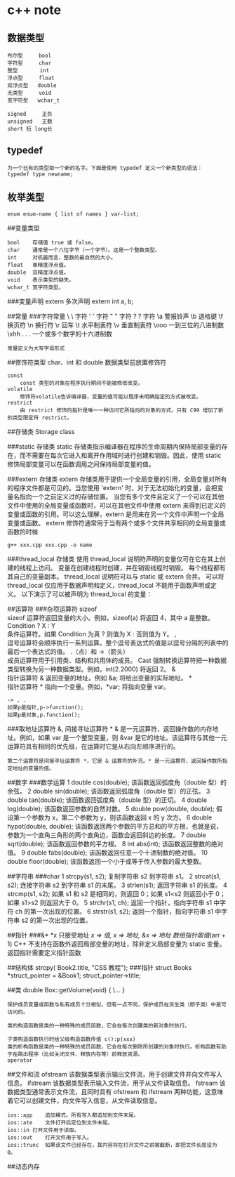 # c++ note
## 数据类型
    布尔型     bool
    字符型     char
    整型       int
    浮点型     float
    双浮点型   double
    无类型     void
    宽字符型   wchar_t

    signed     正负
    unsigned   正数
    short 短 long长

## typedef 
    为一个已有的类型取一个新的名字。下面是使用 typedef 定义一个新类型的语法：
    typedef type newname;  

## 枚举类型
    enum enum-name { list of names } var-list; 
##变量类型

    bool    存储值 true 或 false。
    char    通常是一个八位字节（一个字节）。这是一个整数类型。
    int     对机器而言，整数的最自然的大小。
    float   单精度浮点值。
    double  双精度浮点值。
    void    表示类型的缺失。
    wchar_t 宽字符类型。

###变量声明
    extern  多次声明
    extern int a, b;

##常量
###字符常量
    \\          \ 字符
    \'          ' 字符
    \"          " 字符
    \?          ? 字符
    \a          警报铃声
    \b          退格键
    \f          换页符
    \n          换行符
    \r          回车
    \t          水平制表符
    \v          垂直制表符
    \ooo        一到三位的八进制数
    \xhh . . .  一个或多个数字的十六进制数

    常量定义为大写字母形式

##修饰符类型
    char、int 和 double 数据类型前放置修饰符

    const       
        const 类型的对象在程序执行期间不能被修改改变。
    volatile
        修饰符volatile告诉编译器，变量的值可能以程序未明确指定的方式被改变。
    restrict    
        由 restrict 修饰的指针是唯一一种访问它所指向的对象的方式。只有 C99 增加了新的类型限定符 restrict。

##存储类 Storage class

###static 存储类
    static 存储类指示编译器在程序的生命周期内保持局部变量的存在，而不需要在每次它进入和离开作用域时进行创建和销毁。因此，使用 static 修饰局部变量可以在函数调用之间保持局部变量的值。


###extern 存储类
    extern 存储类用于提供一个全局变量的引用，全局变量对所有的程序文件都是可见的。当您使用 'extern' 时，对于无法初始化的变量，会把变量名指向一个之前定义过的存储位置。
    当您有多个文件且定义了一个可以在其他文件中使用的全局变量或函数时，可以在其他文件中使用 extern 来得到已定义的变量或函数的引用。可以这么理解，extern 是用来在另一个文件中声明一个全局变量或函数。
    extern 修饰符通常用于当有两个或多个文件共享相同的全局变量或函数的时候

    g++ xxx.cpp xxx.cpp -o name


###thread_local 存储类
    使用 thread_local 说明符声明的变量仅可在它在其上创建的线程上访问。 变量在创建线程时创建，并在销毁线程时销毁。 每个线程都有其自己的变量副本。
    thread_local 说明符可以与 static 或 extern 合并。
    可以将 thread_local 仅应用于数据声明和定义，thread_local 不能用于函数声明或定义。
    以下演示了可以被声明为 thread_local 的变量：

##运算符
###杂项运算符
    sizeof  
    sizeof 运算符返回变量的大小。例如，sizeof(a) 将返回 4，其中 a 是整数。
    Condition ? X : Y   
    条件运算符。如果 Condition 为真 ? 则值为 X : 否则值为 Y。
    ,   
    逗号运算符会顺序执行一系列运算。整个逗号表达式的值是以逗号分隔的列表中的最后一个表达式的值。
    .（点）和 ->（箭头）    
    成员运算符用于引用类、结构和共用体的成员。
    Cast    强制转换运算符把一种数据类型转换为另一种数据类型。例如，int(2.2000) 将返回 2。
    &   
    指针运算符 & 返回变量的地址。例如 &a; 将给出变量的实际地址。
    *   
    指针运算符 * 指向一个变量。例如，*var; 将指向变量 var。

    -> , .
    如果p是指针,p->function();   
    如果p是对象,p.function();

###取地址运算符 &, 间接寻址运算符 *
    & 是一元运算符，返回操作数的内存地址。例如，如果 var 是一个整型变量，则 &var 是它的地址。该运算符与其他一元运算符具有相同的优先级，在运算时它是从右向左顺序进行的。
    
    第二个运算符是间接寻址运算符 *，它是 & 运算符的补充。* 是一元运算符，返回操作数所指定地址的变量的值。

##数字
###数学运算
    1   double cos(double);
    该函数返回弧度角（double 型）的余弦。
    2   double sin(double);
    该函数返回弧度角（double 型）的正弦。
    3   double tan(double);
    该函数返回弧度角（double 型）的正切。
    4   double log(double);
    该函数返回参数的自然对数。
    5   double pow(double, double);
    假设第一个参数为 x，第二个参数为 y，则该函数返回 x 的 y 次方。
    6   double hypot(double, double);
    该函数返回两个参数的平方总和的平方根，也就是说，参数为一个直角三角形的两个直角边，函数会返回斜边的长度。
    7   double sqrt(double);
    该函数返回参数的平方根。
    8   int abs(int);
    该函数返回整数的绝对值。
    9   double fabs(double);
    该函数返回任意一个十进制数的绝对值。
    10  double floor(double);
    该函数返回一个小于或等于传入参数的最大整数。

##字符串
###char
    1   strcpy(s1, s2);
    复制字符串 s2 到字符串 s1。
    2   strcat(s1, s2);
    连接字符串 s2 到字符串 s1 的末尾。
    3   strlen(s1);
    返回字符串 s1 的长度。
    4   strcmp(s1, s2);
    如果 s1 和 s2 是相同的，则返回 0；如果 s1<s2 则返回小于 0；如果 s1>s2 则返回大于 0。
    5   strchr(s1, ch);
    返回一个指针，指向字符串 s1 中字符 ch 的第一次出现的位置。
    6   strstr(s1, s2);
    返回一个指针，指向字符串 s1 中字符串 s2 的第一次出现的位置。

##指针
###&*
    *x 只接受地址 *x => 值, x => 地址, &x => 地址
    数组指针取值*(arr + 1)
    C++ 不支持在函数外返回局部变量的地址，除非定义局部变量为 static 变量。
    返回指针需要定义指针函数 

##结构体
    strcpy( Book2.title, "CSS 教程");
###指针
    struct Books *struct_pointer = &Book1;
    struct_pointer->title;

##类
    double Box::getVolume(void)
    {
        \\...
    }
    
    保护成员变量或函数与私有成员十分相似，但有一点不同，保护成员在派生类（即子类）中是可访问的。
    
    类的构造函数是类的一种特殊的成员函数，它会在每次创建类的新对象时执行。
    
    子类构造函数执行时给父级构造函数传值 c():p(xxx)
    类的析构函数是类的一种特殊的成员函数，它会在每次删除所创建的对象时执行。析构函数有助于在跳出程序（比如关闭文件、释放内存等）前释放资源。
    operator

##文件和流
    ofstream    该数据类型表示输出文件流，用于创建文件并向文件写入信息。
    ifstream    该数据类型表示输入文件流，用于从文件读取信息。
    fstream 该数据类型通常表示文件流，且同时具有 ofstream 和 ifstream 两种功能，这意味着它可以创建文件，向文件写入信息，从文件读取信息。
    
    ios::app    追加模式。所有写入都追加到文件末尾。
    ios::ate    文件打开后定位到文件末尾。
    ios::in 打开文件用于读取。
    ios::out    打开文件用于写入。
    ios::trunc  如果该文件已经存在，其内容将在打开文件之前被截断，即把文件长度设为 0。

##动态内存
    
